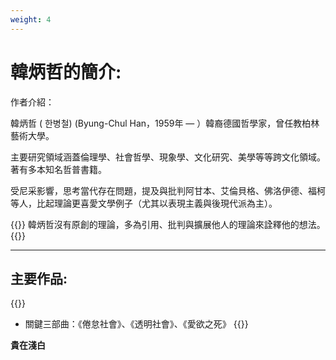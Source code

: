 ```yaml
---
weight: 4
---
```


# 韓炳哲的簡介:

作者介紹：

韓炳哲 ( 한병철) (Byung-Chul Han，1959年 — ）韓裔德國哲學家，曾任教柏林藝術大學。  

主要研究領域涵蓋倫理學、社會哲學、現象學、文化研究、美學等等跨文化領域。著有多本知名哲普書籍。

受尼采影響，思考當代存在問題，提及與批判阿甘本、艾倫貝格、佛洛伊德、福柯等人，比起理論更喜愛文學例子（尤其以表現主義與後現代派為主）。

{{<hint danger>}}
韓炳哲沒有原創的理論，多為引用、批判與擴展他人的理論來詮釋他的想法。
{{</hint>}}

---

## 主要作品:

{{<hint info>}}
- 關鍵三部曲：《倦怠社會》、《透明社會》、《愛欲之死》
{{</hint>}}

**貴在淺白**

